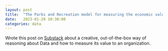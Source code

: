 ```yaml
---
layout: post
title:  "The Parks and Recreation model for measuring the economic value of Data"
date:   2023-01-28 10:30:00
categories: data
---
```


Wrote this post on [Substack](https://rahulj51.substack.com/p/the-parks-and-recreation-model-for) about a creative, out-of-the-box way of reasoning about Data and how to measure its value to an organization.



